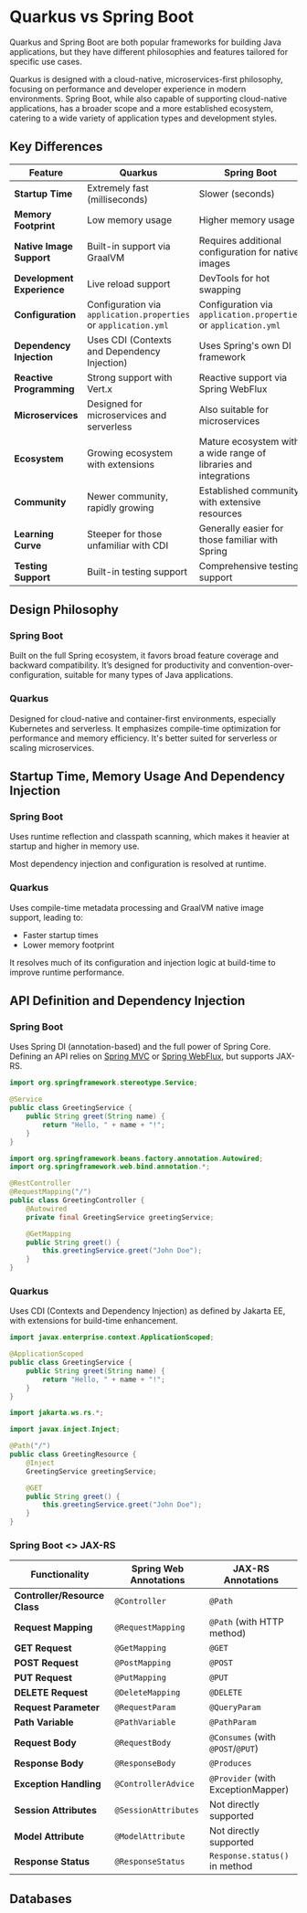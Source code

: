 # Quarkus vs Spring Boot

Quarkus and Spring Boot are both popular frameworks for building Java applications, but they have different philosophies
and features tailored for specific use cases.

Quarkus is designed with a cloud-native, microservices-first philosophy, focusing on performance and developer
experience in modern environments.
Spring Boot, while also capable of supporting cloud-native applications, has a broader scope and a more established
ecosystem, catering to a wide variety of application types and development styles.

## Key Differences

| Feature                    | Quarkus                                                         | Spring Boot                                                      |
|----------------------------|-----------------------------------------------------------------|------------------------------------------------------------------|
| **Startup Time**           | Extremely fast (milliseconds)                                   | Slower (seconds)                                                 |
| **Memory Footprint**       | Low memory usage                                                | Higher memory usage                                              |
| **Native Image Support**   | Built-in support via GraalVM                                    | Requires additional configuration for native images              |
| **Development Experience** | Live reload support                                             | DevTools for hot swapping                                        |
| **Configuration**          | Configuration via `application.properties` or `application.yml` | Configuration via `application.properties` or `application.yml`  |
| **Dependency Injection**   | Uses CDI (Contexts and Dependency Injection)                    | Uses Spring's own DI framework                                   |
| **Reactive Programming**   | Strong support with Vert.x                                      | Reactive support via Spring WebFlux                              |
| **Microservices**          | Designed for microservices and serverless                       | Also suitable for microservices                                  |
| **Ecosystem**              | Growing ecosystem with extensions                               | Mature ecosystem with a wide range of libraries and integrations |
| **Community**              | Newer community, rapidly growing                                | Established community with extensive resources                   |
| **Learning Curve**         | Steeper for those unfamiliar with CDI                           | Generally easier for those familiar with Spring                  |
| **Testing Support**        | Built-in testing support                                        | Comprehensive testing support                                    |

## Design Philosophy

### Spring Boot

Built on the full Spring ecosystem, it favors broad feature coverage and backward compatibility.
It’s designed for productivity and convention-over-configuration, suitable for many types of Java applications.

### Quarkus

Designed for cloud-native and container-first environments, especially Kubernetes and serverless.
It emphasizes compile-time optimization for performance and memory efficiency.
It's better suited for serverless or scaling microservices.

## Startup Time, Memory Usage And Dependency Injection

### Spring Boot

Uses runtime reflection and classpath scanning, which makes it heavier at startup and higher in memory use.

Most dependency injection and configuration is resolved at runtime.

### Quarkus

Uses compile-time metadata processing and GraalVM native image support, leading to:

- Faster startup times
- Lower memory footprint

It resolves much of its configuration and injection logic at build-time to improve runtime performance.

## API Definition and Dependency Injection

### Spring Boot

Uses Spring DI (annotation-based) and the full power of Spring Core.
Defining an API relies on [Spring MVC](https://docs.spring.io/spring-framework/reference/web.html)
or [Spring WebFlux](https://docs.spring.io/spring-framework/reference/web-reactive.html), but supports JAX-RS.

```java
import org.springframework.stereotype.Service;

@Service
public class GreetingService {
    public String greet(String name) {
        return "Hello, " + name + "!";
    }
}
```

```java
import org.springframework.beans.factory.annotation.Autowired;
import org.springframework.web.bind.annotation.*;

@RestController
@RequestMapping("/")
public class GreetingController {
    @Autowired
    private final GreetingService greetingService;

    @GetMapping
    public String greet() {
        this.greetingService.greet("John Doe");
    }
}
```

### Quarkus

Uses CDI (Contexts and Dependency Injection) as defined by Jakarta EE, with extensions for build-time enhancement.

```java
import javax.enterprise.context.ApplicationScoped;

@ApplicationScoped
public class GreetingService {
    public String greet(String name) {
        return "Hello, " + name + "!";
    }
}
```

```java
import jakarta.ws.rs.*;

import javax.inject.Inject;

@Path("/")
public class GreetingResource {
    @Inject
    GreetingService greetingService;

    @GET
    public String greet() {
        this.greetingService.greet("John Doe");
    }
}
```

### Spring Boot <> JAX-RS

| **Functionality**             | **Spring Web Annotations** | **JAX-RS Annotations**             |
|-------------------------------|----------------------------|------------------------------------|
| **Controller/Resource Class** | `@Controller`              | `@Path`                            |
| **Request Mapping**           | `@RequestMapping`          | `@Path` (with HTTP method)         |
| **GET Request**               | `@GetMapping`              | `@GET`                             |
| **POST Request**              | `@PostMapping`             | `@POST`                            |
| **PUT Request**               | `@PutMapping`              | `@PUT`                             |
| **DELETE Request**            | `@DeleteMapping`           | `@DELETE`                          |
| **Request Parameter**         | `@RequestParam`            | `@QueryParam`                      |
| **Path Variable**             | `@PathVariable`            | `@PathParam`                       |
| **Request Body**              | `@RequestBody`             | `@Consumes` (with `@POST`/`@PUT`)  |
| **Response Body**             | `@ResponseBody`            | `@Produces`                        |
| **Exception Handling**        | `@ControllerAdvice`        | `@Provider` (with ExceptionMapper) |
| **Session Attributes**        | `@SessionAttributes`       | Not directly supported             |
| **Model Attribute**           | `@ModelAttribute`          | Not directly supported             |
| **Response Status**           | `@ResponseStatus`          | `Response.status()` in method      |

## Databases
